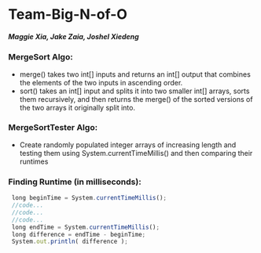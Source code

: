 # **Team-Big-N-of-O**
##### Maggie Xia, Jake Zaia, Joshel Xiedeng

### MergeSort Algo:
  * merge() takes two int[] inputs and returns an int[] output that combines the elements of the two inputs in ascending order.
  * sort() takes an int[] input and splits it into two smaller int[] arrays, sorts them recursively, and then returns the merge() of the sorted versions of the two arrays it originally split into.

### MergeSortTester Algo:
  * Create randomly populated integer arrays of increasing length and testing them using System.currentTimeMillis() and then comparing their runtimes

### Finding Runtime (in milliseconds):
```javascript
 long beginTime = System.currentTimeMillis();
 //code...
 //code...
 //code...
 long endTime = System.currentTimeMillis(); 
 long difference = endTime - beginTime;
 System.out.println( difference );
